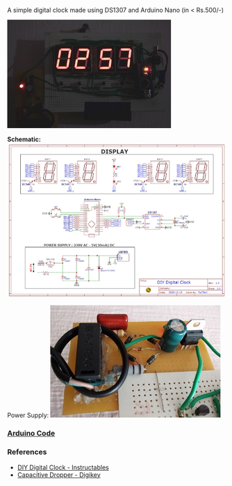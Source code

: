 A simple digital clock made using DS1307 and Arduino Nano (in < Rs.500/-)

![Clock](media/photo1.jpg "Clock")

**Schematic:**
![Schematic](schematic.jpg "Clock")

Power Supply: 
![Power Supply](media/power.jpg "Power Supply")

### [Arduino Code](https://github.com/pa1tech/DIY-Digital-Clock/tree/main/Arduino%20Code)

### References
* <a href="https://www.instructables.com/id/DIY-Digital-Clock-With-7-Segment-LED-Display/" target="_blank">DIY Digital Clock - Instructables</a>
* <a href="https://www.digikey.it/en/maker/projects/capacitive-dropper/965d2328b35e43079e4eb99cf717137f" target="_blank">Capacitive Dropper - Digikey</a>